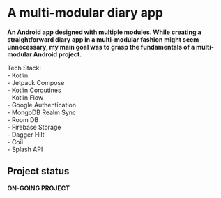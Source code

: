 <h1>A multi-modular diary app</h1>
<p><strong>An Android app designed with multiple modules. While creating a straightforward diary app in a multi-modular fashion might seem unnecessary, my main goal was to grasp the fundamentals of a multi-modular Android project.</strong></p>

<p>Tech Stack:
  <br> - Kotlin
  <br> - Jetpack Compose
  <br> - Kotlin Coroutines
  <br> - Kotlin Flow
  <br> - Google Authentication
  <br> - MongoDB Realm Sync
  <br> - Room DB
  <br> - Firebase Storage
  <br> - Dagger Hilt
  <br> - Coil
  <br> - Splash API
</p>

<h2>Project status</h2>
<p><strong>ON-GOING PROJECT</strong>

